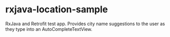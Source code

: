 # rxjava-location-sample
RxJava and Retrofit test app. Provides city name suggestions to the user as they type into an AutoCompleteTextView.

